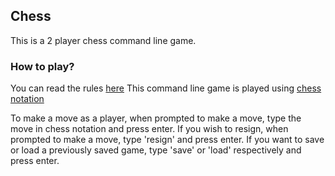 ## Chess

This is a 2 player chess command line game.

### How to play?

You can read the rules [here](https://en.wikipedia.org/wiki/Rules_of_chess)
This command line game is played using [chess notation](https://www.chess.com/article/view/chess-notation)

To make a move as a player, when prompted to make a move, type the move in chess notation and press enter.
If you wish to resign, when prompted to make a move, type 'resign' and press enter. 
If you want to save or load a previously saved game, type 'save' or 'load' respectively and press enter.